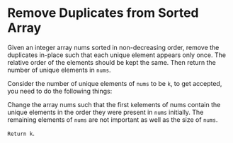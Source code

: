 # Remove Duplicates from Sorted Array

Given an integer array nums sorted in non-decreasing order, remove the duplicates in-place such that each unique element appears only once. The relative order of the elements should be kept the same. Then return the number of unique elements in `nums`.

Consider the number of unique elements of `nums` to be `k`, to get accepted, you need to do the following things:

Change the array nums such that the first `k`elements of nums contain the unique elements in the order they were present in `nums` initially. The remaining elements of `nums` are not important as well as the size of `nums`.

`Return k`.
